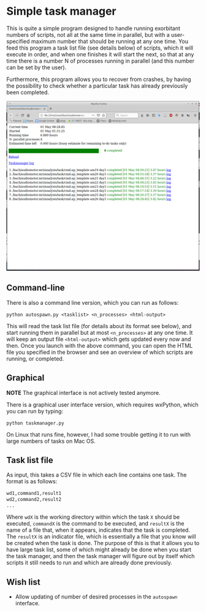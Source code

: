 # Simple task manager

This is quite a simple program designed to handle running exorbitant numbers of scripts, not all at the same time in parallel, but with a user-specified maximum number that should be running at any one time. You feed this program a task list file (see details below) of scripts, which it will execute in order, and when one finishes it will start the next, so that at any time there is a number N of processes running in parallel (and this number can be set by the user). 

Furthermore, this program allows you to recover from crashes, by having the possibility to check whether a particular task has already previously been completed.


![HTML status screenshot](screenshot.png)


## Command-line

There is also a command line version, which you can run as follows:

```
python autospawn.py <tasklist> <n_processes> <html-output>
```

This will read the task list file (for details about its format see below), and start running them in parallel but at most `<n_processes>` at any one time. It will keep an output file `<html-output>` which gets updated every now and then. Once you launch with the above command, you can open the HTML file you specified in the browser and see an overview of which scripts are running, or completed.



## Graphical

**NOTE** The graphical interface is not actively tested anymore.

There is a graphical user interface version, which requires wxPython, which you can run by typing:

```
python taskmanager.py
```

On Linux that runs fine, however, I had some trouble getting it to run with large numbers of tasks on Mac OS.




## Task list file
As input, this takes a CSV file in which each line contains one task. The format is as follows:

```
wd1,command1,result1
wd2,command2,result2
...
```

Where `wdX` is the working directory within which the task `X` should be executed, `commandX` is the command to be executed, and `resultX` is the name of a file that, when it appears, indicates that the task is completed. The `resultX` is an indicator file, which is essentially a file that you know will be created when the task is done. The purpose of this is that it allows you to have large task list, some of which might already be done when you start the task manager, and then the task manager will figure out by itself which scripts it still needs to run and which are already done previously.




## Wish list

* Allow updating of number of desired processes in the `autospawn` interface.

